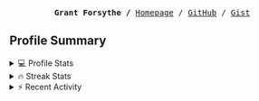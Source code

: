 <p><pre align="center"><strong>Grant Forsythe /</strong> <a href="https://www.grantwforsythe.com/">Homepage</a> / <a href="https://github.com/grantwforsythe">GitHub</a> / <a href="https://gist.github.com/grantwforsythe">Gist</a></pre></p>
 
<h2 align="left">Profile Summary</h2>
<details>
    <summary>💻 Profile Stats</summary>
    <div align="center">
        <img alt="GitHub stats" src="https://github-readme-stats.vercel.app/api?username=grantwforsythe&count_private=true&show_icons=true&hide=stars&border_radius=7&include_all_commits=true&hide_rank=true&custom_title=Grant%27s%20GitHub%20Stats">
        <img alt="Top languages" src="https://github-readme-stats.vercel.app/api/top-langs/?username=grantwforsythe&hide=jupyter+notebook,vim+script&layout=compact&langs_count=6">
    </div>
    <p style="font-size: 11px;" align="center">
        <strong>Note:</strong> Top languages is only a metric of the languages my public code consists of and doesn't reflect experience or skill level.
    </p>
</details>

<details>
    <summary>🔥 Streak Stats</summary>
        <div align="center">
            <img alt="Streak stats" src="https://github-readme-streak-stats.herokuapp.com/?user=grantwforsythe">
        </div>
</details>

 <details>
    <summary>⚡ Recent Activity</summary>
    
  <!--START_SECTION:activity-->
1. 🎉 Merged PR [#3](https://github.com/grantwforsythe/ynab-custom-reports/pull/3) in [grantwforsythe/ynab-custom-reports](https://github.com/grantwforsythe/ynab-custom-reports)
2. 💪 Opened PR [#3](https://github.com/grantwforsythe/ynab-custom-reports/pull/3) in [grantwforsythe/ynab-custom-reports](https://github.com/grantwforsythe/ynab-custom-reports)
3. 🚀 Published release [0.0.2](https://github.com/grantwforsythe/ynab-custom-reports/releases/tag/0.0.2) in [grantwforsythe/ynab-custom-reports](https://github.com/grantwforsythe/ynab-custom-reports)
4. 💪 Opened PR [#1241](https://github.com/angular/material.angular.io/pull/1241) in [angular/material.angular.io](https://github.com/angular/material.angular.io)
5. 🚀 Published release [0.0.1](https://github.com/grantwforsythe/ynab-custom-reports/releases/tag/0.0.1) in [grantwforsythe/ynab-custom-reports](https://github.com/grantwforsythe/ynab-custom-reports)
  <!--END_SECTION:activity-->
    
 </details>
